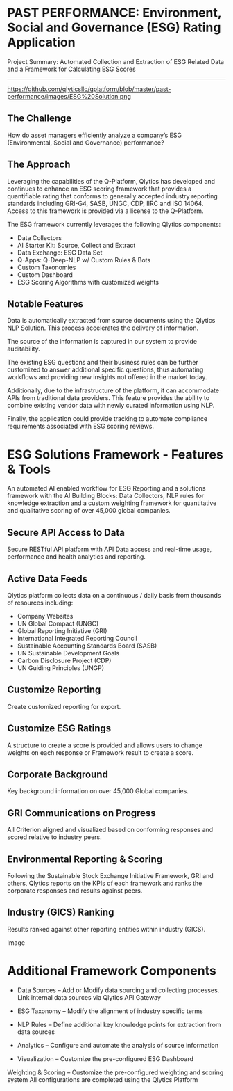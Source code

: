 # PAST PERFORMANCE: Environment, Social and Governance (ESG) Rating Application
Project Summary: Automated Collection and Extraction of ESG Related Data and a Framework for Calculating ESG Scores 

______________________________________

https://github.com/qlyticsllc/qplatform/blob/master/past-performance/images/ESG%20Solution.png

## The Challenge
How do asset managers efficiently analyze a company’s ESG (Environmental, Social and Governance) performance?

## The Approach
Leveraging the capabilities of the Q-Platform, Qlytics has developed and continues to enhance an ESG scoring framework that provides a quantifiable rating that conforms to generally accepted industry reporting standards including GRI-G4, SASB, UNGC, CDP, IIRC and ISO 14064. Access to this framework is provided via a license to the Q-Platform.  

The ESG framework currently leverages the following Qlytics components:

- Data Collectors
- AI Starter Kit: Source, Collect and Extract
- Data Exchange: ESG Data Set
- Q-Apps: Q-Deep-NLP w/ Custom Rules & Bots
- Custom Taxonomies
- Custom Dashboard
- ESG Scoring Algorithms with customized weights

## Notable Features
Data is automatically extracted from source documents using the Qlytics NLP Solution. This process accelerates the delivery of information.

The source of the information is captured in our system to provide auditability.

The existing ESG questions and their business rules can be further customized to answer additional specific questions, thus automating workflows and providing new insights not offered in the market today.

Additionally, due to the infrastructure of the platform, it can accommodate APIs from traditional data providers.  This feature provides the ability to combine existing vendor data with newly curated information using NLP.

Finally, the application could provide tracking to automate compliance requirements associated with ESG scoring reviews. 

# ESG Solutions Framework - Features & Tools
An automated AI enabled workflow for ESG Reporting and a solutions framework with the AI Building Blocks: Data Collectors, NLP rules for knowledge extraction and a custom weighting framework for quantitative and qualitative scoring of over 45,000 global companies.

## Secure API Access to Data
Secure RESTful API platform with API Data access and real-time usage, performance and health analytics and reporting. 

## Active Data Feeds
Qlytics platform collects data on a continuous / daily basis from thousands of resources including:

- Company Websites
- UN Global Compact (UNGC)
- Global Reporting Initiative (GRI)
- International Integrated Reporting Council
- Sustainable Accounting Standards Board (SASB)
- UN Sustainable Development Goals
- Carbon Disclosure Project (CDP)
- UN Guiding Principles (UNGP)

## Customize Reporting
Create customized reporting for export.

## Customize ESG Ratings
A structure to create a score is provided and allows users to change weights on each response or Framework result to create a score.

## Corporate Background
Key background information on over 45,000 Global companies.
 
## GRI Communications on Progress  
All Criterion aligned and visualized based on conforming responses and scored relative to industry peers.

## Environmental Reporting & Scoring
Following the Sustainable Stock Exchange Initiative Framework, GRI and others, Qlytics reports on the KPIs of each framework and ranks the corporate responses and results against peers.

## Industry (GICS) Ranking
Results ranked against other reporting entities within industry (GICS).

Image

# Additional Framework Components

- Data Sources – Add or Modify data sourcing and collecting processes.  Link internal data sources via Qlytics API Gateway

- ESG Taxonomy – Modify the alignment of industry specific terms

- NLP Rules – Define additional key knowledge points for extraction from data sources

- Analytics – Configure and automate the analysis of source information

- Visualization – Customize the pre-configured ESG Dashboard

Weighting & Scoring – Customize the pre-configured weighting and scoring system
All configurations are completed using the Qlytics Platform

